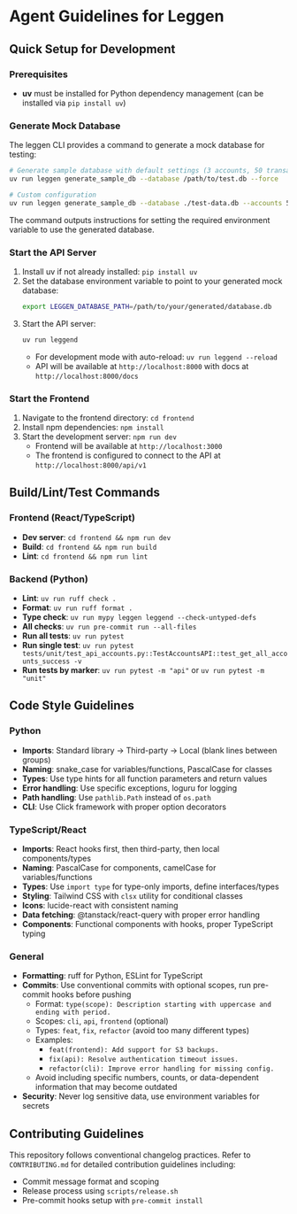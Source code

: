 # Agent Guidelines for Leggen

## Quick Setup for Development

### Prerequisites
- **uv** must be installed for Python dependency management (can be installed via `pip install uv`)

### Generate Mock Database
The leggen CLI provides a command to generate a mock database for testing:

```bash
# Generate sample database with default settings (3 accounts, 50 transactions each)
uv run leggen generate_sample_db --database /path/to/test.db --force

# Custom configuration
uv run leggen generate_sample_db --database ./test-data.db --accounts 5 --transactions 100 --force
```

The command outputs instructions for setting the required environment variable to use the generated database.

### Start the API Server
1. Install uv if not already installed: `pip install uv`
2. Set the database environment variable to point to your generated mock database:
   ```bash
   export LEGGEN_DATABASE_PATH=/path/to/your/generated/database.db
   ```
3. Start the API server:
   ```bash
   uv run leggend
   ```
   - For development mode with auto-reload: `uv run leggend --reload`
   - API will be available at `http://localhost:8000` with docs at `http://localhost:8000/docs`

### Start the Frontend
1. Navigate to the frontend directory: `cd frontend`
2. Install npm dependencies: `npm install`
3. Start the development server: `npm run dev`
   - Frontend will be available at `http://localhost:3000`
   - The frontend is configured to connect to the API at `http://localhost:8000/api/v1`

## Build/Lint/Test Commands

### Frontend (React/TypeScript)
- **Dev server**: `cd frontend && npm run dev`
- **Build**: `cd frontend && npm run build`
- **Lint**: `cd frontend && npm run lint`

### Backend (Python)
- **Lint**: `uv run ruff check .`
- **Format**: `uv run ruff format .`
- **Type check**: `uv run mypy leggen leggend --check-untyped-defs`
- **All checks**: `uv run pre-commit run --all-files`
- **Run all tests**: `uv run pytest`
- **Run single test**: `uv run pytest tests/unit/test_api_accounts.py::TestAccountsAPI::test_get_all_accounts_success -v`
- **Run tests by marker**: `uv run pytest -m "api"` or `uv run pytest -m "unit"`

## Code Style Guidelines

### Python
- **Imports**: Standard library → Third-party → Local (blank lines between groups)
- **Naming**: snake_case for variables/functions, PascalCase for classes
- **Types**: Use type hints for all function parameters and return values
- **Error handling**: Use specific exceptions, loguru for logging
- **Path handling**: Use `pathlib.Path` instead of `os.path`
- **CLI**: Use Click framework with proper option decorators

### TypeScript/React
- **Imports**: React hooks first, then third-party, then local components/types
- **Naming**: PascalCase for components, camelCase for variables/functions
- **Types**: Use `import type` for type-only imports, define interfaces/types
- **Styling**: Tailwind CSS with `clsx` utility for conditional classes
- **Icons**: lucide-react with consistent naming
- **Data fetching**: @tanstack/react-query with proper error handling
- **Components**: Functional components with hooks, proper TypeScript typing

### General
- **Formatting**: ruff for Python, ESLint for TypeScript
- **Commits**: Use conventional commits with optional scopes, run pre-commit hooks before pushing
  - Format: `type(scope): Description starting with uppercase and ending with period.`
  - Scopes: `cli`, `api`, `frontend` (optional)
  - Types: `feat`, `fix`, `refactor` (avoid too many different types)
  - Examples:
    - `feat(frontend): Add support for S3 backups.`
    - `fix(api): Resolve authentication timeout issues.`
    - `refactor(cli): Improve error handling for missing config.`
  - Avoid including specific numbers, counts, or data-dependent information that may become outdated
- **Security**: Never log sensitive data, use environment variables for secrets

## Contributing Guidelines

This repository follows conventional changelog practices. Refer to `CONTRIBUTING.md` for detailed contribution guidelines including:
- Commit message format and scoping
- Release process using `scripts/release.sh`
- Pre-commit hooks setup with `pre-commit install`
